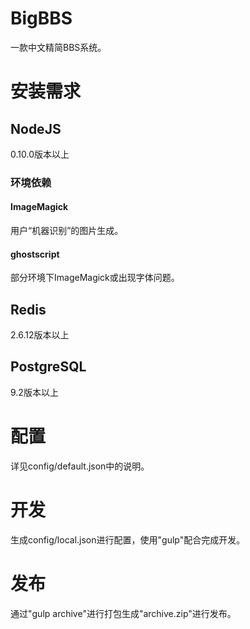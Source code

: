 BigBBS
========

一款中文精简BBS系统。

# 安装需求

## NodeJS
0.10.0版本以上

### 环境依赖

#### ImageMagick
用户“机器识别”的图片生成。

#### ghostscript
部分环境下ImageMagick或出现字体问题。

## Redis
2.6.12版本以上

## PostgreSQL
9.2版本以上

# 配置

详见config/default.json中的说明。

# 开发

生成config/local.json进行配置，使用"gulp"配合完成开发。

# 发布

通过"gulp archive"进行打包生成"archive.zip"进行发布。
